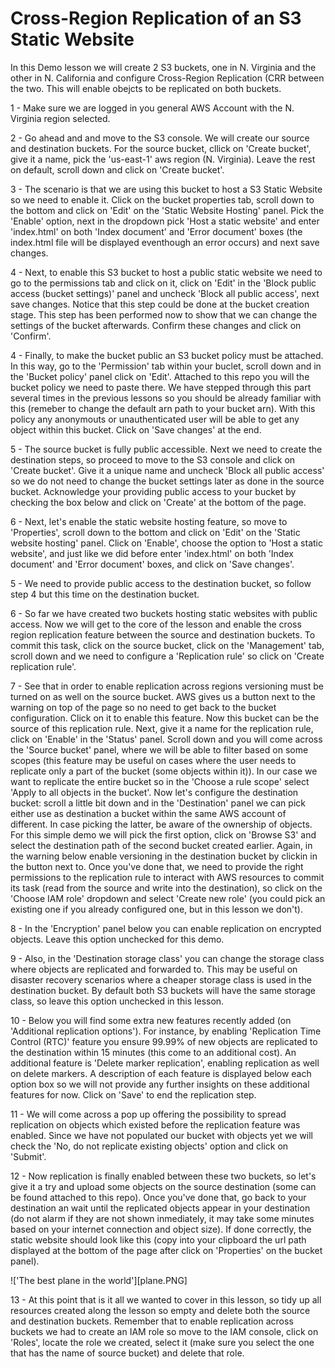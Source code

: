 # Cross-Region Replication of an S3 Static Website

In this Demo lesson we will create 2 S3 buckets, one in N. Virginia and the other in N. California and configure Cross-Region Replication (CRR between the two. This will enable obejcts to be replicated on both buckets. <br/>

1 - Make sure we are logged in you general AWS Account with the N. Virginia region selected. <br/>

2 - Go ahead and and move to the S3 console. We will create our source and destination buckets. For the source bucket, cllick on 'Create bucket', give it a name, pick the 'us-east-1' aws region (N. Virginia). Leave the rest on default, scroll down and click on 'Create bucket'. <br/>

3 - The scenario is that we are using this bucket to host a S3 Static Website so we need to enable it. Click on the bucket properties tab, scroll down to the bottom and click on 'Edit' on the 'Static Website Hosting' panel. Pick the 'Enable' option, next in the dropdown pick 'Host a static website' and enter 'index.html' on both 'Index document' and 'Error document' boxes (the index.html file will be displayed eventhough an error occurs) and next save changes. <br/>

4 - Next, to enable this S3 bucket to host a public static website we need to go to the permissions tab and click on it, click on 'Edit' in the 'Block public access (bucket settings)' panel and uncheck 'Block all public access', next save changes. Notice that this step could be done at the bucket creation stage. This step has been performed now to show that we can change the settings of the bucket afterwards. Confirm these changes and click on 'Confirm'.<br/>

4 - Finally, to make the bucket public an S3 bucket policy must be attached. In this way, go to the 'Permission' tab within your buclet, scroll down and in the 'Bucket policy' panel click on 'Edit'. Attached to this repo you will the bucket policy we need to paste there. We have stepped through this part several times in the previous lessons so you should be already familiar with this (remeber to change the default arn path to your bucket arn). With this policy any anonymouts or unauthenticated user will be able to get any object within this bucket. Click on 'Save changes' at the end. <br/>

5 - The source bucket is fully public accessible. Next we need to create the destination steps, so proceed to move to the S3 console and click on 'Create bucket'. Give it a unique name and uncheck 'Block all public access' so we do not need to change the bucket settings later as done in the source bucket. Acknowledge your providing public access to your bucket by checking the box below and click on 'Create' at the bottom of the page. <br/>

6 - Next, let's enable the static website hosting feature, so move to 'Properties', scroll down to the bottom and click on 'Edit' on the 'Static website hosting' panel. Click on 'Enable', choose the option to 'Host a static website', and just like we did before enter 'index.html' on both 'Index document' and 'Error document' boxes, and click on 'Save changes'. <br/>

5 - We need to provide public access to the destination bucket, so follow step 4 but this time on the destination bucket. <br/>

6 - So far we have created two buckets hosting static websites  with public access. Now we will get to the core of the lesson and enable the cross region replication feature between the source and destination buckets. To commit this task, click on the source bucket, click on the 'Management' tab, scroll down and we need to configure a 'Replication rule' so click on 'Create replication rule'. <br/>

7 -  See that in order to enable replication across regions versioning must be turned on as well on the source bucket. AWS gives us a button next to the warning on top of the page so no need to get back to the bucket configuration. Click on it to enable this feature. Now this bucket can be the source of this replication rule. Next, give it a name for the replication rule, click on 'Enable' in the 'Status' panel. Scroll down and you will come across the 'Source bucket' panel, where we will be able to filter based on some scopes (this feature may be useful on cases where the user needs to replicate only a part of the bucket (some objects within it)). In our case we want to replicate the entire bucket so in the 'Choose a rule scope' select 'Apply to all objects in the bucket'. Now let's configure the destination bucket: scroll a little bit down and in the 'Destination' panel we can pick either use as destination a bucket within the same AWS account of different. In case picking the latter, be aware of the ownership of objects. For this simple demo we will pick the first option, click on 'Browse S3' and select the destination path of the second bucket created earlier. Again, in the warning below enable versioning in the destination bucket by clickin in the button next to. Once you've done that, we need to provide the right permissions to the replication rule to interact with AWS resources to commit its task (read from the source and write into the destination), so click on the 'Choose IAM role' dropdown and select 'Create new role' (you could pick an existing one if you already configured one, but in this lesson we don't). <br/>

8 - In the 'Encryption' panel below you can enable replication on encrypted objects. Leave this option unchecked for this demo. <br/>

9 - Also, in the 'Destination storage class' you can change the storage class where objects are replicated and forwarded to. This may be useful on disaster recovery scenarios where a cheaper storage class is used in the destination bucket. By default both S3 buckets will have the same storage class, so leave this option unchecked in this lesson. <br/>

10 - Below you will find some extra new features recently added (on 'Additional replication options'). For instance, by enabling 'Replication Time Control (RTC)' feature you ensure 99.99% of new objects are replicated to the destination within 15 minutes (this come to an additional cost). An additional feature is 'Delete marker replication', enabling replication as well on delete markers. A description of each feature is displayed below each option box so we will not provide any further insights on these additional features for now. Click on 'Save' to end the replication step. <br/>

11 - We will come across a pop up offering the possibility to spread replication on objects which existed before the replication feature was enabled. Since we have not populated our bucket with objects yet we will check the 'No, do not replicate existing objects' option and click on 'Submit'. <br/>

12 - Now replication is finally enabled between these two buckets, so let's give it a try and upload some objects on the source destination (some can be found attached to this repo). Once you've done that, go back to your destination an wait until the replicated objects appear in your destination (do not alarm if they are not shown inmediately, it may take some minutes based on your internet connection and object size). If done correctly, the static website should look like this (copy into your clipboard the url path displayed at the bottom of the page after click on 'Properties' on the bucket panel).<br/>

!['The best plane in the world'][plane.PNG]
<br/>

13 - At this point that is it all we wanted to cover in this lesson, so tidy up all resources created along the lesson so empty and delete both the source and destination buckets. Remember that to enable replication across buckets we had to create an IAM role so move to the IAM console, click on 'Roles', locate the role we created, select it (make sure you select the one that has the name of source bucket) and delete that role. <br/>
